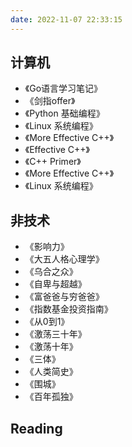 ```yaml
---
date: 2022-11-07 22:33:15
---
```


##  计算机
- 《Go语言学习笔记》
- 《剑指offer》
- 《Python 基础编程》
- 《Linux 系统编程》
- 《More Effective C++》
- 《Effective C++》
- 《C++ Primer》
- 《More Effective C++》
- 《Linux 系统编程》
 
## 非技术
- 《影响力》
- 《大五人格心理学》
- 《乌合之众》
- 《自卑与超越》
- 《富爸爸与穷爸爸》
- 《指数基金投资指南》
- 《从0到1》
- 《激荡三十年》
- 《激荡十年》
- 《三体》
- 《人类简史》
- 《围城》
- 《百年孤独》


## Reading
